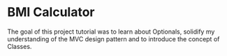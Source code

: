 #  BMI Calculator

The goal of this project tutorial was to learn about Optionals, solidify my understanding of the MVC design pattern and to introduce the concept of Classes. 
